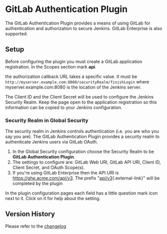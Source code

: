 # GitLab Authentication Plugin

The GitLab Authentication Plugin provides a means of using GitLab for
authentication and authorization to secure Jenkins. GitLab Enterprise is
also supported.

## Setup

Before configuring the plugin you must create a GitLab application
registration. In the Scopes section mark **api**.

the authorization callback URL takes a specific value. It must be
`http://myserver.example.com:8080/securityRealm/finishLogin` where
myserver.example.com:8080 is the location of the Jenkins server.

The Client ID and the Client Secret will be used to configure the
Jenkins Security Realm. Keep the page open to the application
registration so this information can be copied to your Jenkins
configuration.

### Security Realm in Global Security

The security realm in Jenkins controls authentication (i.e. you are who
you say you are). The GitLab Authentication Plugin provides a security
realm to authenticate Jenkins users via GitLab OAuth.

1.  In the Global Security configuration choose the Security Realm to be
    **GitLab Authentication Plugin**.
2.  The settings to configure are: GitLab Web URI, GitLab API URI,
    Client ID, Client Secret, and OAuth Scope(s).
3.  If you're using GitLab Enterprise then the API URI is
    <https://ghe.acme.com/api/v3>. The prefix
    "[api/v3](https://ghe.acme.com/api/v3){.external-link}" will be
    completed by the plugin

In the plugin configuration pages each field has a little question mark icon next to it.
Click on it for help about the setting.

## Version History
Please refer to the [changelog](/CHANGELOG.md)
